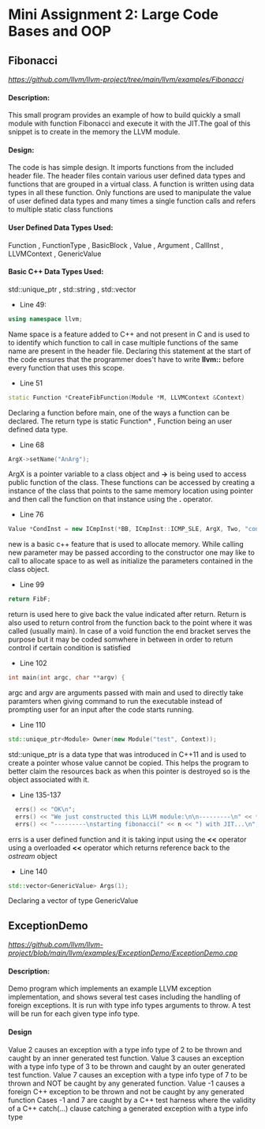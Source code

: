 # Mini Assignment 2: Large Code Bases and OOP
## Fibonacci 
*https://github.com/llvm/llvm-project/tree/main/llvm/examples/Fibonacci*
#### **Description:** 
This small program provides an example of how to build quickly a small module with function Fibonacci and execute it with the JIT.The goal of this snippet is to create in the memory the LLVM module.
#### Design:
The code is has simple design. It imports functions from the included header file. The header files contain various user defined data types and functions that are grouped in a virtual class. A function is written using data types in all these function. Only functions are used to manipulate the value of user defined data types and many times a single function calls and refers to multiple static class functions
#### **User Defined Data Types Used:**
Function , FunctionType , BasicBlock , Value , Argument , CallInst , LLVMContext , GenericValue

#### **Basic C++ Data Types Used:**
std::unique_ptr , std::string ,   std::vector
* Line 49:
```c++
using namespace llvm;
```
Name space is a feature added to C++ and not present in C and is used to to identify which function to call in case multiple functions of the same name are present in the header file. Declaring this statement at the start of the code ensures that the programmer does't have to write **llvm::** before every function that uses this scope.

* Line 51
```c++
static Function *CreateFibFunction(Module *M, LLVMContext &Context)
```
Declaring a function before main, one of the ways a function can be declared. The return type is static Function* , Function being an user defined data type. 

* Line 68
```c++
ArgX->setName("AnArg");  
```
ArgX is a pointer variable to a class object and **->** is being used to access public function of the class. These functions can be accessed by creating a instance of the class that points to the same memory location using pointer and then call the function on that instance using the **.** operator.

* Line 76
```c++
Value *CondInst = new ICmpInst(*BB, ICmpInst::ICMP_SLE, ArgX, Two, "cond");
```
new is a basic c++ feature that is used to allocate memory. While calling new parameter may be passed according to the constructor one may like to call to allocate space to as well as initialize the parameters contained in the class object.

* Line 99
```c++
return FibF;
```
return is used here to give back the value indicated after return. Return is also used to return control from the function back to the point where it was called (usually main). In case of a void function the end bracket serves the purpose but it may be coded somwhere in between in order to return control if certain condition is satisfied

* Line 102
```c++
int main(int argc, char **argv) {
```
argc and argv are arguments passed with main and used to directly take paramters when giving command to run the executable instead of prompting user for an input after the code starts running. 

* Line 110
```c++
std::unique_ptr<Module> Owner(new Module("test", Context));
```
std::unique_ptr is a data type that was introduced in C++11 and is used to create a pointer whose value cannot be copied. This helps the program to better claim the resources back as when this pointer is destroyed so is the object associated with it.

* Line 135-137
```c++
  errs() << "OK\n";
  errs() << "We just constructed this LLVM module:\n\n---------\n" << *M;
  errs() << "---------\nstarting fibonacci(" << n << ") with JIT...\n";
 ```
 errs is a user defined function and it is taking input using the **<<** operator using a overloaded **<<** operator which returns reference back to the *ostream* object
* Line 140
```c++
std::vector<GenericValue> Args(1);
```
Declaring a vector of type GenericValue

## ExceptionDemo
*https://github.com/llvm/llvm-project/blob/main/llvm/examples/ExceptionDemo/ExceptionDemo.cpp*

#### Description: 
Demo program which implements an example LLVM exception implementation, and shows several test cases including the handling of foreign exceptions. It is run with type info types arguments to throw. A test will be run for each given type info type.

#### Design
Value 2 causes an exception with a type info type of 2 to be thrown and caught by an inner generated test function.
Value 3 causes an exception with a type info type of 3 to be thrown and caught by an outer generated test function.
Value 7 causes an exception with a type info type of 7 to be thrown and NOT be caught by any generated function.
Value -1 causes a foreign C++ exception to be thrown and not be caught by any generated function
Cases -1 and 7 are caught by a C++ test harness where the validity of a C++ catch(...) clause catching a generated exception with a type info type
